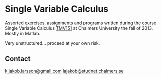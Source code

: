 Single Variable Calculus
========================

Assorted exercises, assignments and programs written during the course 
Single Variable Calculus [TMV151][0] at Chalmers University the fall of 2013.
Mostly in Matlab.

Very unstructured... proceed at your own risk.

Contact
-------

k.jakob.larsson@gmail.com
lajakob@studnet.chalmers.se

[0]: http://www.math.chalmers.se/Math/Grundutb/CTH/tmv151/1213/ "TMV151"
